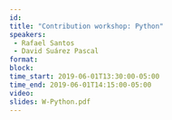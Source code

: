 ```yaml
---
id: 
title: "Contribution workshop: Python"
speakers:
 - Rafael Santos
 - David Suárez Pascal
format: 
block:
time_start: 2019-06-01T13:30:00-05:00
time_end: 2019-06-01T14:15:00-05:00
video:
slides: W-Python.pdf
---
```


